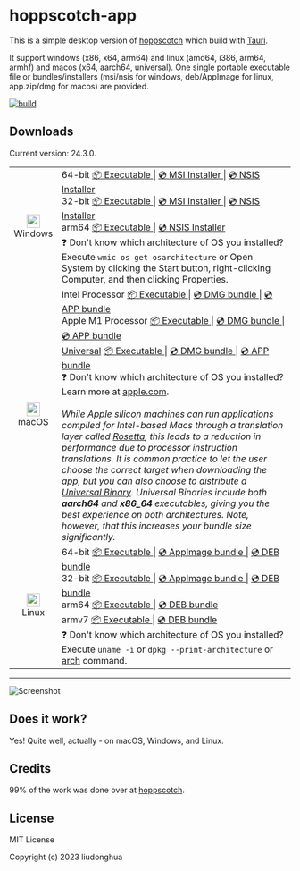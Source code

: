 # hoppscotch-app 

This is a simple desktop version of [hoppscotch](https://github.com/hoppscotch/hoppscotch) which build with [Tauri](https://tauri.studio/).

It support windows (x86, x64, arm64) and linux (amd64, i386, arm64, armhf) and macos (x64, aarch64, universal). One single portable executable file or bundles/installers (msi/nsis for windows, deb/AppImage for linux, app.zip/dmg for macos) are provided.

[![build](https://github.com/liudonghua123/hoppscotch-app/actions/workflows/build.yml/badge.svg)](https://github.com/liudonghua123/hoppscotch-app/actions/workflows/build.yml)

## Downloads

Current version: 24.3.0.

<table class="is-fullwidth">
</thead>
<tbody>
</tbody>
  <tr>
    <td align="center">
      <img src="./.github/images/windows.png" width="24"><br />
      Windows
    </td>
    <td>
      <span>64-bit</span>
      <a href="https://github.com/liudonghua123/hoppscotch-app/releases/latest/download/hoppscotch-app-windows-24.3.0_x64.exe">
        📦 Executable
      </a> |
      <a href="https://github.com/liudonghua123/hoppscotch-app/releases/latest/download/hoppscotch-app-windows-24.3.0_x64.msi">
        💿 MSI Installer
      </a> |
      <a href="https://github.com/liudonghua123/hoppscotch-app/releases/latest/download/hoppscotch-app-windows-24.3.0_x64-setup.exe">
        💿 NSIS Installer
      </a><br />
      <span>32-bit</span>
      <a href="https://github.com/liudonghua123/hoppscotch-app/releases/latest/download/hoppscotch-app-windows-24.3.0_x86.exe">
        📦 Executable
      </a> |
      <a href="https://github.com/liudonghua123/hoppscotch-app/releases/latest/download/hoppscotch-app-windows-24.3.0_x86.msi">
        💿 MSI Installer
      </a> |
      <a href="https://github.com/liudonghua123/hoppscotch-app/releases/latest/download/hoppscotch-app-windows-24.3.0_x86-setup.exe">
        💿 NSIS Installer
      </a><br />
      <span>arm64</span>
      <a href="https://github.com/liudonghua123/hoppscotch-app/releases/latest/download/hoppscotch-app-windows-24.3.0_arm64.exe">
        📦 Executable
      </a> |
      <a href="https://github.com/liudonghua123/hoppscotch-app/releases/latest/download/hoppscotch-app-windows-24.3.0_arm64-setup.exe">
        💿 NSIS Installer
      </a><br />
      <span>
        ❓ Don't know which architecture of OS you installed? Execute <code>wmic os get osarchitecture</code> or Open System by clicking the Start button, right-clicking Computer, and then clicking Properties.
      </span>
    </td>
  </tr>
  <tr>
    <td align="center">
      <img src="./.github/images/macos.png" width="24"><br />
      macOS
    </td>
    <td>
      <span>Intel Processor</span>
      <a href="https://github.com/liudonghua123/hoppscotch-app/releases/latest/download/hoppscotch-app-macos-24.3.0_x64">
        📦 Executable
      </a> |
      <a href="https://github.com/liudonghua123/hoppscotch-app/releases/latest/download/hoppscotch-app-macos-24.3.0_x64.dmg">
        💿 DMG bundle
      </a> |
      <a href="https://github.com/liudonghua123/hoppscotch-app/releases/latest/download/hoppscotch-app-macos-24.3.0_x64.app.zip">
        💿 APP bundle
      </a><br />
      <span>Apple M1 Processor</span>
      <a href="https://github.com/liudonghua123/hoppscotch-app/releases/latest/download/hoppscotch-app-macos-24.3.0_aarch64">
        📦 Executable
      </a> |
      <a href="https://github.com/liudonghua123/hoppscotch-app/releases/latest/download/hoppscotch-app-macos-24.3.0_aarch64.dmg">
        💿 DMG bundle
      </a> |
      <a href="https://github.com/liudonghua123/hoppscotch-app/releases/latest/download/hoppscotch-app-macos-24.3.0_aarch64.app.zip">
        💿 APP bundle
      </a><br />
      <span><a href="https://developer.apple.com/documentation/apple-silicon/building-a-universal-macos-binary">Universal</a></span>
      <a href="https://github.com/liudonghua123/hoppscotch-app/releases/latest/download/hoppscotch-app-macos-24.3.0_universal">
        📦 Executable
      </a> |
      <a href="https://github.com/liudonghua123/hoppscotch-app/releases/latest/download/hoppscotch-app-macos-24.3.0_universal.dmg">
        💿 DMG bundle
      </a> |
      <a href="https://github.com/liudonghua123/hoppscotch-app/releases/latest/download/hoppscotch-app-macos-24.3.0_universal.app.zip">
        💿 APP bundle
      </a><br />
      <span>
        ❓ Don't know which architecture of OS you installed? Learn more at <a href="https://support.apple.com/en-us/HT211814">apple.com</a>.
      </span><br />
      <br />
      <i>
      While Apple silicon machines can run applications compiled for Intel-based Macs through a translation layer called <a href="https://support.apple.com/en-gb/HT211861">Rosetta</a>, this leads to a reduction in performance due to processor instruction translations. It is common practice to let the user choose the correct target when downloading the app, but you can also choose to distribute a <a href="https://developer.apple.com/documentation/apple-silicon/building-a-universal-macos-binary">Universal Binary</a>. Universal Binaries include both <b>aarch64</b> and <b>x86_64</b> executables, giving you the best experience on both architectures. Note, however, that this increases your bundle size significantly.
      </i>
    </td>
  </tr>
  <tr>
    <td align="center">
      <img src="./.github/images/linux.png" width="24"><br />
      Linux
    </td>
    <td>
      <span>64-bit</span>
      <a href="https://github.com/liudonghua123/hoppscotch-app/releases/latest/download/hoppscotch-app-linux-24.3.0_amd64">
        📦 Executable
      </a> |
      <a href="https://github.com/liudonghua123/hoppscotch-app/releases/latest/download/hoppscotch-app-linux-24.3.0_amd64.AppImage">
        💿 AppImage bundle
      </a> |
      <a href="https://github.com/liudonghua123/hoppscotch-app/releases/latest/download/hoppscotch-app-linux-24.3.0_amd64.deb">
        💿 DEB bundle
      </a><br />
      <span>32-bit</span>
      <a href="https://github.com/liudonghua123/hoppscotch-app/releases/latest/download/hoppscotch-app-linux-24.3.0_i386">
        📦 Executable
      </a> |
      <a href="https://github.com/liudonghua123/hoppscotch-app/releases/latest/download/hoppscotch-app-linux-24.3.0_i386.AppImage">
        💿 AppImage bundle
      </a> |
      <a href="https://github.com/liudonghua123/hoppscotch-app/releases/latest/download/hoppscotch-app-linux-24.3.0_i386.deb">
        💿 DEB bundle
      </a><br />
      <span>arm64</span>
      <a href="https://github.com/liudonghua123/hoppscotch-app/releases/latest/download/hoppscotch-app-linux-24.3.0_arm64">
        📦 Executable
      </a> |
      <a href="https://github.com/liudonghua123/hoppscotch-app/releases/latest/download/hoppscotch-app-linux-24.3.0_arm64.deb">
        💿 DEB bundle
      </a><br />
      <span>armv7</span>
      <a href="https://github.com/liudonghua123/hoppscotch-app/releases/latest/download/hoppscotch-app-linux-24.3.0_armhf">
        📦 Executable
      </a> |
      <a href="https://github.com/liudonghua123/hoppscotch-app/releases/latest/download/hoppscotch-app-linux-24.3.0_armhf.deb">
        💿 DEB bundle
      </a><br />
      <span>
        ❓ Don't know which architecture of OS you installed? Execute <code>uname -i</code> or <code>dpkg --print-architecture</code> or <a href="https://www.man7.org/linux/man-pages/man1/arch.1.html">arch</a> command.
      </span>
    </td>
  </tr>
</table>

<hr />

![Screenshot](./.github/images/preview.png)

## Does it work?

Yes! Quite well, actually - on macOS, Windows, and Linux.

## Credits

99% of the work was done over at [hoppscotch](https://github.com/hoppscotch/hoppscotch).

## License

MIT License

Copyright (c) 2023 liudonghua
